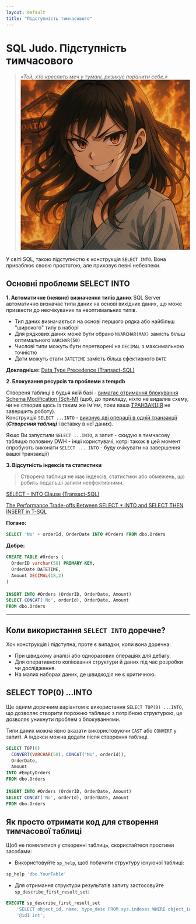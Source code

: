 ```yaml
---
layout: default
title: "Підступність тимчасового"
---
```


# SQL Judo. Підступність тимчасового

> *«Той, хто креслить меч у тумані, ризикує поранити себе.»*
![pitfalls](pitfalls.png)


У світі SQL, такою підступністю є конструкція `SELECT INTO`. Вона приваблює своєю простотою, але приховує певні небезпеки.

## Основні проблеми SELECT INTO

**1. Автоматичне (неявне) визначення типів даних**
SQL Server автоматично визначає типи даних на основі вихідних даних, що може призвести до неочікуваних та неоптимальних типів.
- Тип даних визначається на основі першого рядка або найбільш "широкого" типу в наборі
- Для рядкових даних може бути обрано `NVARCHAR(MAX)` замість більш оптимального `VARCHAR(50)`
- Числові типи можуть бути перетворені на `DECIMAL` з максимальною точністю
- Дати можуть стати `DATETIME` замість більш ефективного `DATE`

**Докладніше:** [Data Type Precedence (Transact-SQL)](https://docs.microsoft.com/en-us/sql/t-sql/data-types/data-type-precedence-transact-sql)

**2. Блокування ресурсів та проблеми з tempdb**

Створеня таблиці в будья якій базі - [вимагає отримання блокування Schema Modification (Sch-M)](https://learn.microsoft.com/en-us/sql/relational-databases/sql-server-transaction-locking-and-row-versioning-guide?view=sql-server-ver17#schema) 
(щоб, до прикладу, ніхто не видалив схему, чи не створив щось із таким же ім'ям, поки ваша [ТРАНЗАКЦІЯ](https://learn.microsoft.com/en-us/sql/relational-databases/sql-server-transaction-locking-and-row-versioning-guide?view=sql-server-ver17#schema) не завершить роботу).  
Конструкція `SELECT ...INTO`  - [виконує дві операції в одній транзакції](https://learn.microsoft.com/en-us/sql/t-sql/queries/select-into-clause-transact-sql?view=sql-server-ver17#remarks) (_**Створення таблиці**_ і вставку в неї даних). 

Якщо Ви запустили `SELECT ...INTO`, а запит - скидую в тимчасову таблицю половину DWH - інші користувачі, котрі також в цей момент спробують виконати `SELECT ... INTO` - буду очікувати на завершення вашої транзакції)


**3. Відсутність індексів та статистики**
> Створена таблиця не має індексів, статистики або обмежень, що робить подальші запити неефективними.


[SELECT - INTO Clause (Transact-SQL)](https://learn.microsoft.com/sql/t-sql/queries/select-into-clause-transact-sql?view=sql-server-ver16)

[The Performance Trade-offs Between SELECT * INTO and SELECT THEN INSERT in T-SQL](https://thedbahub.com/the-performance-trade-offs-between-select-into-and-select-then-insert-in-t-sql/)

**Погано:**

```sql
SELECT 'No' + orderId, OrderDate INTO #Orders FROM dbo.Orders
```

**Добре:**

```sql
CREATE TABLE #Orders (
  OrderID varchar(50) PRIMARY KEY,
  OrderDate DATETIME,
  Amount DECIMAL(18,2)
)

INSERT INTO #Orders (OrderID, OrderDate, Amount)
SELECT CONCAT('No', orderId), OrderDate, Amount
FROM dbo.Orders
```

---

## Коли використання `SELECT INTO` доречне?

Хоч конструкція і підступна, проте є випадки, коли вона доречна:

* При швидкому аналізі або одноразових операціях для дебагу.
* Для оперативного копіювання структури й даних під час розробки чи дослідження.
* На малих наборах даних, де швидкодія не є критичною.

## SELECT TOP(0) ...INTO
Ще одним доречним варіантом є використання `SELECT TOP(0) ...INTO`, що дозволяє створити порожню таблицю з потрібною структурою, це дозволяє уникнути проблем з блокуваннями.

Типи даних можна явно вказати використовуючи `CAST` або `CONVERT` у запиті.
А індекси можна додати після створення таблиці.

```sql
SELECT TOP(0) 
  CONVERT(VARCHAR(50), CONCAT('No', orderId)), 
  OrderDate, 
  Amount
INTO #EmptyOrders
FROM dbo.Orders

INSERT INTO #Orders (OrderID, OrderDate, Amount)
SELECT CONCAT('No', orderId), OrderDate, Amount
FROM dbo.Orders
```

## Як просто отримати код для створення тимчасової таблиці

Щоб не помилитися у створенні таблиць, скористайтеся простими засобами:

* Використовуйте `sp_help`, щоб побачити структуру існуючої таблиці:

```sql
sp_help 'dbo.YourTable'
```

* Для отримання структури результатів запиту застосовуйте `sp_describe_first_result_set`:

```sql
EXECUTE sp_describe_first_result_set
    'SELECT object_id, name, type_desc FROM sys.indexes WHERE object_id = @id1',
    '@id1 int';
```
